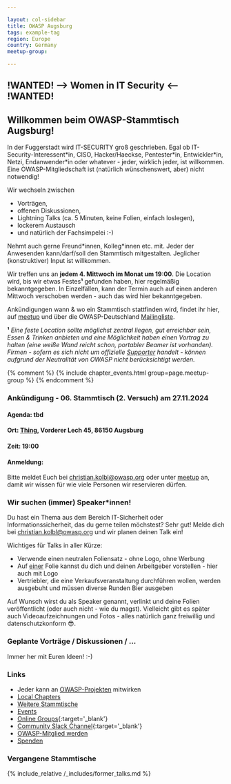```yaml
---

layout: col-sidebar
title: OWASP Augsburg
tags: example-tag
region: Europe
country: Germany
meetup-group:

---
```

## !WANTED! --> Women in IT Security <-- !WANTED! ##

## Willkommen beim OWASP-Stammtisch Augsburg!
In der Fuggerstadt wird IT-SECURITY groß geschrieben. Egal ob IT-Security-Interessent\*in, CISO, Hacker/Haeckse, Pentester\*in, Entwickler\*in, Netzi, Endanwender\*in oder whatever - jeder, wirklich jeder, ist willkommen. Eine OWASP-Mitgliedschaft ist (natürlich wünschenswert, aber) nicht notwendig!

Wir wechseln zwischen 
* Vorträgen,
* offenen Diskussionen,
* Lightning Talks (ca. 5 Minuten, keine Folien, einfach loslegen),
* lockerem Austausch
* und natürlich der Fachsimpelei :-) 

Nehmt auch gerne Freund\*innen, Kolleg\*innen etc. mit. Jeder der Anwesenden kann/darf/soll den Stammtisch mitgestalten. Jeglicher (konstruktiver) Input ist willkommen.

Wir treffen uns an **jedem 4. Mittwoch im Monat um 19:00**. Die Location wird, bis wir etwas Festes<b>¹</b> gefunden haben, hier regelmäßig bekanntgegeben. In Einzelfällen, kann der Termin auch auf einen anderen Mittwoch verschoben werden - auch das wird hier bekanntgegeben.

Ankündigungen wann & wo ein Stammtisch stattfinden wird, findet ihr hier, auf [meetup](https://www.meetup.com/de-DE/owasp-augsburg-chapter/) und über die OWASP-Deutschland [Mailingliste](https://groups.google.com/a/owasp.org/group/germany-chapter/).

<b>¹</b> *Eine feste Location sollte möglichst zentral liegen, gut erreichbar sein, Essen & Trinken anbieten und eine Möglichkeit haben einen Vortrag zu halten (eine weiße Wand reicht schon, portabler Beamer ist vorhanden). Firmen - sofern es sich nicht um offizielle [Supporter](https://owasp.org/supporters) handelt - können aufgrund der Neutralität von OWASP nicht berücksichtigt werden.* 

{% comment %}
{% include chapter_events.html group=page.meetup-group %}
{% endcomment %}

### Ankündigung - 06. Stammtisch (2. Versuch) am 27.11.2024

#### Agenda: tbd

#### Ort: [Thing](https://www.mein-thing.de/), Vorderer Lech 45, 86150 Augsburg

#### Zeit: 19:00

#### Anmeldung:

Bitte meldet Euch bei [christian.kolbl@owasp.org](mailto:christian.kolbl@owasp.org) oder unter [meetup](https://www.meetup.com/de-DE/owasp-augsburg-chapter/) an, damit wir wissen für wie viele Personen wir reservieren dürfen. 

### Wir suchen (immer) Speaker\*innen! 
Du hast ein Thema aus dem Bereich IT-Sicherheit oder Informationssicherheit, das du gerne teilen möchstest? Sehr gut! Melde dich bei [christian.kolbl@owasp.org](mailto:christian.kolbl@owasp.org) und wir planen deinen Talk ein!

Wichtiges für Talks in aller Kürze:
* Verwende einen neutralen Foliensatz - ohne Logo, ohne Werbung
* Auf <u>einer</u> Folie kannst du dich und deinen Arbeitgeber vorstellen - hier auch mit Logo
* Vertriebler, die eine Verkaufsveranstaltung durchführen wollen, werden ausgebuht und müssen diverse Runden Bier ausgeben

Auf Wunsch wirst du als Speaker genannt, verlinkt und deine Folien veröffentlicht (oder auch nicht - wie du magst). Vielleicht gibt es später auch Videoaufzeichnungen und Fotos - alles natürlich ganz freiwillig und datenschutzkonform 😎.

### Geplante Vorträge / Diskussionen / ...

Immer her mit Euren Ideen! :-) 


### Links
* Jeder kann an [OWASP-Projekten](/projects/) mitwirken
* [Local Chapters](/chapters/)
* [Weitere Stammtische](https://owasp.org/www-chapter-germany/stammtische/#lokale-stammtische)
* [Events](/events/)
* [Online Groups](https://groups.google.com/a/owasp.com/){:target='_blank'}
* [Community Slack Channel](https://owasp.slack.com/){:target='_blank'}
* [OWASP-Mitglied werden](/membership/) 
* [Spenden](/donate/) 

### Vergangene Stammtische

{% include_relative /_includes/former_talks.md %}
